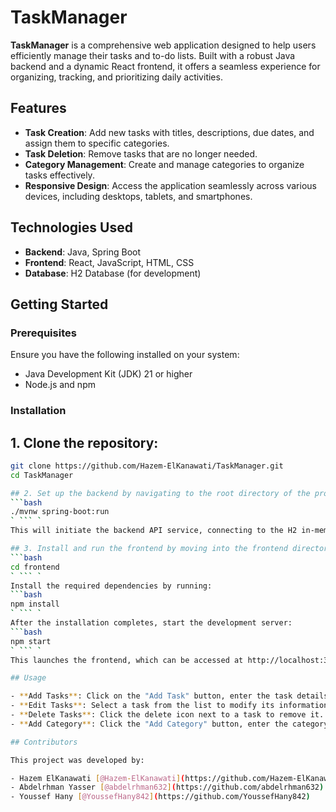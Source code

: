 # TaskManager

**TaskManager** is a comprehensive web application designed to help users efficiently manage their tasks and to-do lists. Built with a robust Java backend and a dynamic React frontend, it offers a seamless experience for organizing, tracking, and prioritizing daily activities.

## Features

- **Task Creation**: Add new tasks with titles, descriptions, due dates, and assign them to specific categories.
- **Task Deletion**: Remove tasks that are no longer needed.
- **Category Management**: Create and manage categories to organize tasks effectively.
- **Responsive Design**: Access the application seamlessly across various devices, including desktops, tablets, and smartphones.

## Technologies Used

- **Backend**: Java, Spring Boot
- **Frontend**: React, JavaScript, HTML, CSS
- **Database**: H2 Database (for development)

## Getting Started

### Prerequisites

Ensure you have the following installed on your system:

- Java Development Kit (JDK) 21 or higher
- Node.js and npm

### Installation

## 1. Clone the repository:
   ```bash
   git clone https://github.com/Hazem-ElKanawati/TaskManager.git  
   cd TaskManager

## 2. Set up the backend by navigating to the root directory of the project. Run the following command to start the Spring Boot application:
   ```bash
   ./mvnw spring-boot:run  
   ` ``` `
   This will initiate the backend API service, connecting to the H2 in-memory database by default. The backend will be available at http://localhost:8080.  

## 3. Install and run the frontend by moving into the frontend directory:  
   ```bash
   cd frontend  
   ` ``` `
   Install the required dependencies by running:  
   ```bash
   npm install  
   ` ``` `
   After the installation completes, start the development server:  
   ```bash
   npm start  
   ` ``` `
   This launches the frontend, which can be accessed at http://localhost:3000. The frontend will communicate with the backend running on port 8080.  

## Usage

- **Add Tasks**: Click on the "Add Task" button, enter the task details, assign a category, and save.  
- **Edit Tasks**: Select a task from the list to modify its information.  
- **Delete Tasks**: Click the delete icon next to a task to remove it.  
- **Add Category**: Click the "Add Category" button, enter the category name, and save.  

## Contributors

This project was developed by:

- Hazem ElKanawati [@Hazem-ElKanawati](https://github.com/Hazem-ElKanawati)
- Abdelrhman Yasser [@abdelrhman632](https://github.com/abdelrhman632)  
- Youssef Hany [@YoussefHany842](https://github.com/YoussefHany842)  
